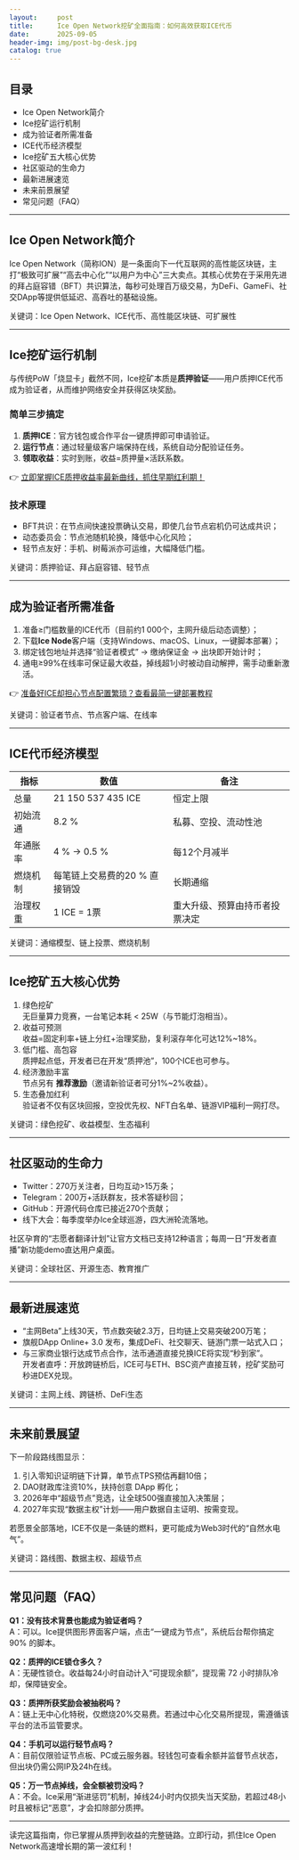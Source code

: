 ```yaml
---
layout:     post
title:      Ice Open Network挖矿全面指南：如何高效获取ICE代币
date:       2025-09-05
header-img: img/post-bg-desk.jpg
catalog: true
---
```


## 目录
- Ice Open Network简介  
- Ice挖矿运行机制  
- 成为验证者所需准备  
- ICE代币经济模型  
- Ice挖矿五大核心优势  
- 社区驱动的生命力  
- 最新进展速览  
- 未来前景展望  
- 常见问题（FAQ）

---

## Ice Open Network简介
Ice Open Network（简称ION）是一条面向下一代互联网的高性能区块链，主打“极致可扩展”“高去中心化”“以用户为中心”三大卖点。其核心优势在于采用先进的拜占庭容错（BFT）共识算法，每秒可处理百万级交易，为DeFi、GameFi、社交DApp等提供低延迟、高吞吐的基础设施。

关键词：Ice Open Network、ICE代币、高性能区块链、可扩展性

---

## Ice挖矿运行机制
与传统PoW「烧显卡」截然不同，Ice挖矿本质是**质押验证**——用户质押ICE代币成为验证者，从而维护网络安全并获得区块奖励。

### 简单三步搞定
1. **质押ICE**：官方钱包或合作平台一键质押即可申请验证。  
2. **运行节点**：通过轻量级客户端保持在线，系统自动分配验证任务。  
3. **领取收益**：实时到账，收益=质押量×活跃系数。

👉 [立即掌握ICE质押收益率最新曲线，抓住早期红利期！](https://okxdog.com/)

### 技术原理
- BFT共识：在节点间快速投票确认交易，即使几台节点宕机仍可达成共识；  
- 动态委员会：节点池随机轮换，降低中心化风险；  
- 轻节点友好：手机、树莓派亦可运维，大幅降低门槛。

关键词：质押验证、拜占庭容错、轻节点

---

## 成为验证者所需准备
1. 准备≥门槛数量的ICE代币（目前约1 000个，主网升级后动态调整）；  
2. 下载**Ice Node**客户端（支持Windows、macOS、Linux，一键脚本部署）；  
3. 绑定钱包地址并选择“验证者模式” → 缴纳保证金 → 出块即开始计时；  
4. 通电≥99%在线率可保证最大收益，掉线超1小时被动自动解押，需手动重新激活。

👉 [准备好ICE却担心节点配置繁琐？查看最简一键部署教程](https://okxdog.com/)

关键词：验证者节点、节点客户端、在线率

---

## ICE代币经济模型
| 指标 | 数值 | 备注 |
|---|---|--|
| 总量 | 21 150 537 435 ICE | 恒定上限 |
| 初始流通 | 8.2 % | 私募、空投、流动性池 |
| 年通胀率 | 4 % → 0.5 % | 每12个月减半 |
| 燃烧机制 | 每笔链上交易费的20 % 直接销毁 | 长期通缩 |
| 治理权重 | 1 ICE = 1票 | 重大升级、预算由持币者投票决定 |

关键词：通缩模型、链上投票、燃烧机制

---

## Ice挖矿五大核心优势
1. 绿色挖矿  
   无巨量算力竞赛，一台笔记本耗 < 25W（与节能灯泡相当）。  
2. 收益可预测  
   收益=固定利率+链上分红+治理奖励，复利滚存年化可达12%~18%。  
3. 低门槛、高包容  
   质押起点低，开发者已在开发“质押池”，100个ICE也可参与。  
4. 经济激励丰富  
   节点另有 **推荐激励**（邀请新验证者可分1%~2%收益）。  
5. 生态叠加红利  
   验证者不仅有区块回报，空投优先权、NFT白名单、链游VIP福利一网打尽。

关键词：绿色挖矿、收益模型、生态福利

---

## 社区驱动的生命力
- Twitter：270万关注者，日均互动>15万条；  
- Telegram：200万+活跃群友，技术答疑秒回；  
- GitHub：开源代码仓库已接近270个贡献；  
- 线下大会：每季度举办Ice全球巡游，四大洲轮流落地。

社区孕育的“志愿者翻译计划”让官方文档已支持12种语言；每周一日“开发者直播”新功能demo直达用户桌面。

关键词：全球社区、开源生态、教育推广

---

## 最新进展速览
- “主网Beta”上线30天，节点数突破2.3万，日均链上交易突破200万笔；  
- 旗舰DApp Online+ 3.0 发布，集成DeFi、社交聊天、链游门票一站式入口；  
- 与三家商业银行达成节点合作，法币通道直接兑换ICE将实现“秒到家”。  
开发者直呼：开放跨链桥后，ICE可与ETH、BSC资产直接互转，挖矿奖励可秒进DEX兑现。

关键词：主网上线、跨链桥、DeFi生态

---

## 未来前景展望
下一阶段路线图显示：  
1) 引入零知识证明链下计算，单节点TPS预估再翻10倍；  
2) DAO财政库注资10%，扶持创意 DApp 孵化；  
3) 2026年中“超级节点”竞选，让全球500强直接加入决策层；  
4) 2027年实现“数据主权”计划——用户数据自主证明、按需变现。  

若愿景全部落地，ICE不仅是一条链的燃料，更可能成为Web3时代的“自然水电气”。

关键词：路线图、数据主权、超级节点

---

## 常见问题（FAQ）

**Q1：没有技术背景也能成为验证者吗？**  
A：可以。Ice提供图形界面客户端，点击“一键成为节点”，系统后台帮你搞定 90% 的脚本。

**Q2：质押的ICE锁仓多久？**  
A：无硬性锁仓。收益每24小时自动计入“可提现余额”，提现需 72 小时排队冷却，保障链安全。

**Q3：质押所获奖励会被抽税吗？**  
A：链上无中心化特税，仅燃烧20%交易费。若通过中心化交易所提现，需遵循该平台的法币监管要求。

**Q4：手机可以运行轻节点吗？**  
A：目前仅限验证节点板、PC或云服务器。轻钱包可查看余额并监督节点状态，但出块仍需公网IP及24h在线。

**Q5：万一节点掉线，会全额被罚没吗？**  
A：不会。Ice采用“渐进惩罚”机制，掉线24小时内仅损失当天奖励，若超过48小时且被标记“恶意”，才会扣除部分质押。

---

读完这篇指南，你已掌握从质押到收益的完整链路。立即行动，抓住Ice Open Network高速增长期的第一波红利！